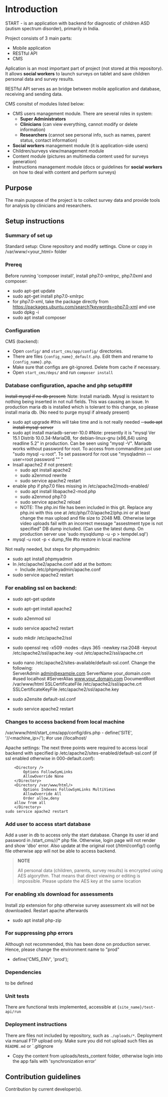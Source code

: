 # Introduction #

START - is an application with backend for diagnostic of children ASD (autism spectrum disorder), primarily in India.

Project consists of 3 main parts:

- Mobile application
- RESTful API
- CMS

Aplication is an most important part of project (not stored at this repository). It allows **social workers** to launch surveys on tablet and save children personal data and survey results.

RESTful API serves as an bridge between mobile application and database, receiving and sending data.

CMS consitst of modules listed below:

- CMS users management module. There are several roles in system:
	* **Super Administrators**
	* **Clinicians** (can view everything, cannot modify or delete information)
	* **Researchers** (cannot see personal info, such as names, parent status, contact information)
- **Social workers** management module (it is application-side users)
- Children/surveys view/management module
- Content module (pictures an multimedia content used for surveys generation)
- Instructions management module (docs or guidelines for **social workers** on how to deal with content and perform surveys)


## Purpose ##

The main puspose of the project is to collect survey data and provide tools for analysis by clinicians and researchers.


## Setup instructions ##

### Summary of set up ###
Standard setup: Clone repository and modify settings.
Clone or copy in /var/www/<your_html> folder

### Prereq
Before running 'composer install', install php7.0-xmlrpc, php7.0xml and composer:
 - sudo apt-get update
 - sudo apt-get install php7.0-xmlrpc
 - for php7.0-xml, take the package directly from https://packages.ubuntu.com/search?keywords=php7.0-xml and use sudo dpkg -i <pkg>
 - sudo apt install composer

### Configuration ###
CMS (backend):

- Open `config/` and `start_cms/app/config/` directories.
- There are files `{config_name}_default.php`. Edit them and rename to `{config_name}.php`.
- Make sure that configs are git-ignored. Delete from cache if necessary.
- Open `start_cms/deps/` and run `composer install`

### Database configuration, apache and php setup###
~~Install mysql if no db present:~~
Note: Install mariadb. Mysql is resistant to nothing being inserted in not null fields. This was causing an issue. In production maria db is installed which is tolerant to this change, so please install maria db. (No need to purge mysql if already present)
 - sudo apt upgrade #this will take time and is not really needed
 ~~- sudo apt install mysql-server~~
 - sudo apt install mariadb-server-10.0 #Note: presently it is "mysql  Ver 15.1 Distrib 10.0.34-MariaDB, for debian-linux-gnu (x86_64) using readline 5.2" in production. Can be seen using "mysql -V". Mariadb works without password for root. To access from commandline just use "sudo mysql -u root". To set password for root use "mysqladmin --user=root password "<password>" " 
 - Insall apache2 if not present:
 	- sudo apt install apache2
	- sudo a2enmod rewrite
	- sudo service apache2 restart
 - enable php if php7.0 files missing in /etc/apache2/mods-enabled/
 	- sudo apt install libapache2-mod.php
	- sudo a2enmod php7.0
	- sudo service apache2 reload
	- NOTE: The php.ini file has been included in this git. Replace any php.ini with this one at /etc/php/7.0/apache2/php.ini or at least change the max upload and file size to 2048 MB. Otherwise large video uploads fail with an incorrect message "assestment type is not specified"
DB dump included. (Can use the latest dump. On production server use 'sudo mysqldump -u <admin> -p <dbname> > tempdel.sql')
 - mysql -u root -p <dbname> < dump_file #to restore in local machine

Not really needed, but steps for phpmyadmin:
 - sudo apt install phpmyadmin
 - In /etc/apache2/apache.conf add at the bottom:
 	- Include /etc/phpmyadmin/apache.conf
 - sudo service apache2 restart

### For enabling ssl on backend:
 - sudo apt-get update
 - sudo apt-get install apache2
 - sudo a2enmod ssl
 - sudo service apache2 restart
 - sudo mkdir /etc/apache2/ssl
 - sudo openssl req -x509 -nodes -days 365 -newkey rsa:2048 -keyout /etc/apache2/ssl/apache.key -out /etc/apache2/ssl/apache.crt
 - sudo nano /etc/apache2/sites-available/default-ssl.conf. Change the following:        
 	ServerAdmin admin@example.com
        ServerName your_domain.com #used localhost
        #ServerAlias www.your_domain.com
        DocumentRoot /var/www/html
        SSLCertificateFile /etc/apache2/ssl/apache.crt
        SSLCertificateKeyFile /etc/apache2/ssl/apache.key

 - sudo a2ensite default-ssl.conf
 - sudo service apache2 restart

### Changes to access backend from local machine
/var/www/html/start_cms/app/config/dirs.php - define('SITE', '//<machine_ip>/'); #or use //localhost/

Apache settings: The next three points were required to access local backend with specified ip /etc/apache2/sites-enabled/default-ssl.conf (if ssl enabled otherwise in 000-default.conf):
    
    	<Directory />
            Options FollowSymLinks
            AllowOverride None
        </Directory>
        <Directory /var/www/html/>
            Options Indexes FollowSymLinks MultiViews
            AllowOverride All
            Order allow,deny
	    allow from all
        </Directory>
	sudo service apache2 restart

### Add user to access start database
Add a user in db to access only the start database. Change its user id and password in
/start_cms/*/*/* php file. Otherwise, login page will not render and show 'dbo' error. Also
update at the original root (/html/config/) config file otherwise app will not be able to access backend.
> **NOTE**
>
> All personal data (children, parents, survey results) is encrypted using AES algorythm.
> That means that direct viewing or editing is impossible. Please update the AES key at the same location

### For enabling xls download for assessments
Install zip extension for php otherwise survey assessment xls will not be downloaded. Restart apache afterwards
- sudo apt install php-zip

### For suppressing php errors
Although not recommended, this has been done on production server. Hence, please change the environment name to "prod"
- define('CMS_ENV', 'prod');

### Dependencies ###
to be defined

### Unit tests ###
There are functional tests implemented, accessible at `{site_name}/test-api/run`

### Deployment instructions ###
There are files not included by repository, such as `./uploads/*`. Deployment via manual FTP upload only. Make sure you did not upload such files as `README.md` or `.gitignore
 - Copy the content from uploads/tests_content folder, otherwise login into the app fails with 'synchronization error'

## Contribution guidelines ##

Contribution by current developer(s).
